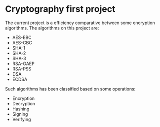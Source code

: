# Cryptography first project
The current project is a efficiency comparative between some encryption algorithms.
The algorithms on this project are:
- AES-EBC 
- AES-CBC 
- SHA-1 
- SHA-2 
- SHA-3
- RSA-OAEP
- RSA-PSS
- DSA 
- ECDSA

Such algorithms has been classified based on some operations:
- Encryption
- Decryption
- Hashing
- Signing
- Verifying

